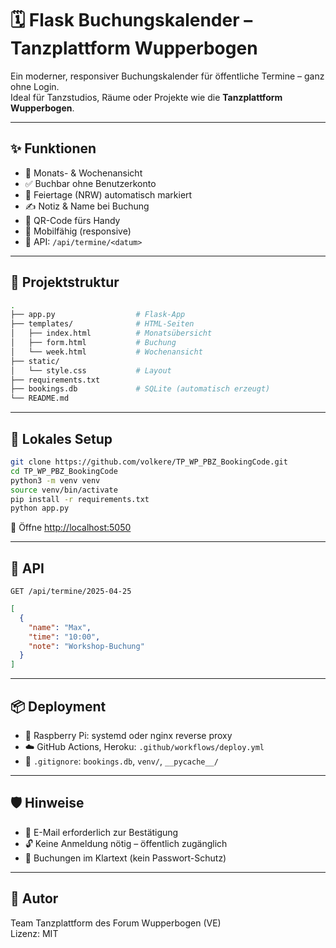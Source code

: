 # 🗓️ Flask Buchungskalender – Tanzplattform Wupperbogen

Ein moderner, responsiver Buchungskalender für öffentliche Termine – ganz ohne Login.  
Ideal für Tanzstudios, Räume oder Projekte wie die **Tanzplattform Wupperbogen**.

---

## ✨ Funktionen

- 📅 Monats- & Wochenansicht
- ✅ Buchbar ohne Benutzerkonto
- 🧠 Feiertage (NRW) automatisch markiert
- ✍️ Notiz & Name bei Buchung
- 📲 QR-Code fürs Handy
- 📱 Mobilfähig (responsive)
- 🔌 API: `/api/termine/<datum>`

---

## 📁 Projektstruktur

```bash
.
├── app.py                  # Flask-App
├── templates/              # HTML-Seiten
│   ├── index.html          # Monatsübersicht
│   ├── form.html           # Buchung
│   └── week.html           # Wochenansicht
├── static/
│   └── style.css           # Layout
├── requirements.txt
├── bookings.db             # SQLite (automatisch erzeugt)
└── README.md
```

---

## 🚀 Lokales Setup

```bash
git clone https://github.com/volkere/TP_WP_PBZ_BookingCode.git
cd TP_WP_PBZ_BookingCode
python3 -m venv venv
source venv/bin/activate
pip install -r requirements.txt
python app.py
```

📂 Öffne [http://localhost:5050](http://localhost:5050)

---

## 🔌 API

```http
GET /api/termine/2025-04-25
```

```json
[
  {
    "name": "Max",
    "time": "10:00",
    "note": "Workshop-Buchung"
  }
]
```

---

## 📦 Deployment

- 🧩 Raspberry Pi: systemd oder nginx reverse proxy
- ☁️ GitHub Actions, Heroku: `.github/workflows/deploy.yml`
- 📂 `.gitignore`: `bookings.db`, `venv/`, `__pycache__/`

---

## 🛡️ Hinweise

- 📧 E-Mail erforderlich zur Bestätigung
- 🔓 Keine Anmeldung nötig – öffentlich zugänglich
- 📒 Buchungen im Klartext (kein Passwort-Schutz)

---

## 👥 Autor

Team Tanzplattform des Forum Wupperbogen (VE)  
Lizenz: MIT
